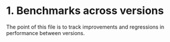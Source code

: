 # 1. Benchmarks across versions
The point of this file is to track improvements and regressions in performance between versions.
